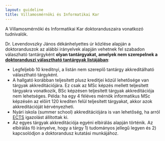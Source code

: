 ```yaml
---
layout: guideline
title: Villamosmérnöki és Informatikai Kar
---
```


A Villamosmérnöki és Informatikai Kar doktoranduszaira vonatkozó tudnivalók.

Dr. Levendovszky János dékánhelyettes úr közlése alapján a doktoranduszok az alábbi irányelvek alapján vehetnek fel szabadon válaszható tantárgyként **olyan tantárgyakat, amelyek nem szerepelnek a [doktoranduszi választható tantárgyak listájában](http://www.vik.bme.hu/page/109/)**:

* Legfeljebb 10 kreditnyi, a listán nem szereplő tantárgy akkreditálható választható tárgyként.
* A hallgató korábban teljesített plusz kreditjei közül lehetősége van tárgyak akkreditációjára. Ez csak az MSc képzés mellett teljesített tárgyakra vonatkozik, BSc képzésen teljesített tárgyak akkreditációja nem lehetséges. Példa: ha egy 4 féléves mérnök informatikus MSc képzésén az előírt 120 krediten felül teljesített tárgyakat, akkor azok akkreditációját kérvényezheti.
* Nyári iskola (summer school) akkreditációjára is van lehetőség, ha arról [​ECTS](https://en.wikipedia.org/wiki/European_Credit_Transfer_and_Accumulation_System) igazolást állítottak ki.
* Az egyes tárgyak akkreditációja egyéni elbírálás alapján történik. Az elbírálás fő irányelve, hogy a tárgy 1) tudományos jellegű legyen és 2) kapcsolódjon a doktorandusz kutatási munkájához.

